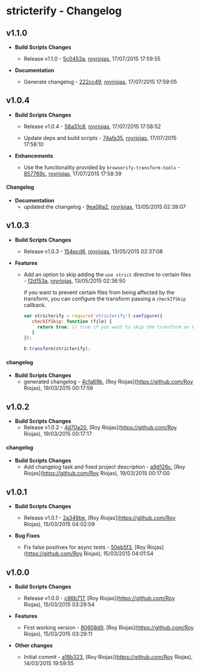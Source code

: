 
# stricterify - Changelog
## v1.1.0
- **Build Scripts Changes**
  - Release v1.1.0 - [5c0453a]( https://github.com/royriojas/stricterify/commit/5c0453a ), [royriojas](https://github.com/royriojas), 17/07/2015 17:59:55

    
- **Documentation**
  - Generate changelog - [222cc49]( https://github.com/royriojas/stricterify/commit/222cc49 ), [royriojas](https://github.com/royriojas), 17/07/2015 17:59:05

    
## v1.0.4
- **Build Scripts Changes**
  - Release v1.0.4 - [58a31c8]( https://github.com/royriojas/stricterify/commit/58a31c8 ), [royriojas](https://github.com/royriojas), 17/07/2015 17:58:52

    
  - Update deps and build scripts - [74afa35]( https://github.com/royriojas/stricterify/commit/74afa35 ), [royriojas](https://github.com/royriojas), 17/07/2015 17:58:10

    
- **Enhancements**
  - Use the functionality provided by `browserify-transform-tools` - [857769c]( https://github.com/royriojas/stricterify/commit/857769c ), [royriojas](https://github.com/royriojas), 17/07/2015 17:58:39

    
#### Changelog
- **Documentation**
  - updated the changelog - [9ea06a2]( https://github.com/royriojas/stricterify/commit/9ea06a2 ), [royriojas](https://github.com/royriojas), 13/05/2015 02:39:07

    
## v1.0.3
- **Build Scripts Changes**
  - Release v1.0.3 - [154ecd6]( https://github.com/royriojas/stricterify/commit/154ecd6 ), [royriojas](https://github.com/royriojas), 13/05/2015 02:37:08

    
- **Features**
  - Add an option to skip adding the `use strict` directive to certain files - [f2d153a]( https://github.com/royriojas/stricterify/commit/f2d153a ), [royriojas](https://github.com/royriojas), 13/05/2015 02:36:50

    if you want to prevent certain files from being affected by the transform, you can configure the transform passing a `checkIfSkip` callback.
    
    ```javascript
    var stricterify = require('stricterify').configure({
       checkIfSkip: function (file) {
         return true; // true if you want to skip the transform on the given file or false if you don't.
       }
    });
    
    b.transform(stricterify);
    ```
    
#### changelog
- **Build Scripts Changes**
  - generated changelog - [4cfa69b]( https://github.com/royriojas/stricterify/commit/4cfa69b ), [Roy Riojas](https://github.com/Roy Riojas), 19/03/2015 00:17:59

    
## v1.0.2
- **Build Scripts Changes**
  - Release v1.0.2 - [4d70a20]( https://github.com/royriojas/stricterify/commit/4d70a20 ), [Roy Riojas](https://github.com/Roy Riojas), 19/03/2015 00:17:17

    
#### changelog
- **Build Scripts Changes**
  - Add changelog task and fixed project description - [a9d126c]( https://github.com/royriojas/stricterify/commit/a9d126c ), [Roy Riojas](https://github.com/Roy Riojas), 19/03/2015 00:17:00

    
## v1.0.1
- **Build Scripts Changes**
  - Release v1.0.1 - [2a349be]( https://github.com/royriojas/stricterify/commit/2a349be ), [Roy Riojas](https://github.com/Roy Riojas), 15/03/2015 04:02:09

    
- **Bug Fixes**
  - Fix false positives for async tests - [50eb5f3]( https://github.com/royriojas/stricterify/commit/50eb5f3 ), [Roy Riojas](https://github.com/Roy Riojas), 15/03/2015 04:01:54

    
## v1.0.0
- **Build Scripts Changes**
  - Release v1.0.0 - [c86b717]( https://github.com/royriojas/stricterify/commit/c86b717 ), [Roy Riojas](https://github.com/Roy Riojas), 15/03/2015 03:29:54

    
- **Features**
  - First working version - [80608d9]( https://github.com/royriojas/stricterify/commit/80608d9 ), [Roy Riojas](https://github.com/Roy Riojas), 15/03/2015 03:29:11

    
- **Other changes**
  - Initial commit - [a18b323]( https://github.com/royriojas/stricterify/commit/a18b323 ), [Roy Riojas](https://github.com/Roy Riojas), 14/03/2015 19:59:55

    
